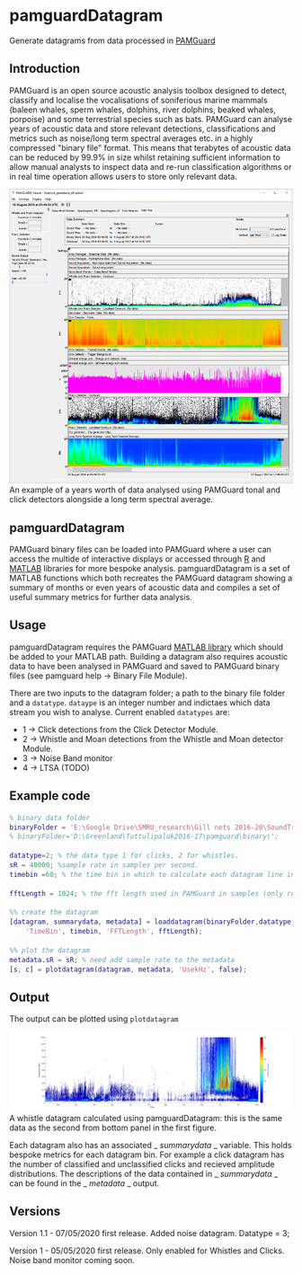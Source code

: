 # pamguardDatagram

Generate datagrams from data processed in [PAMGuard](https://www.pamguard.org/)

## Introduction 
PAMGuard is an open source acoustic analysis toolbox designed to detect, classify and localise the vocalisations of soniferious marine mammals (baleen whales, sperm whales, dolphins, river dolphins, beaked whales, porpoise) and some terrestrial species such as bats. PAMGuard can analyse years of acoustic data and store relevant detections, classifications and metrics such as noise/long term spectral averages etc. in a highly compressed "binary file" format. This means that terabytes of acoustic data can be reduced by 99.9% in size whilst retaining sufficient information to allow manual analysts to inspect data and re-run classification algorithms or in real time operation allows users to store only relevant data. 

<center><img src="resources/pgdatagram_example.png" width="1024"></center>
An example of a years worth of data analysed using PAMGuard tonal and click detectors alongside a long term spectral average. 

## pamguardDatagram
PAMGuard binary files can be loaded into PAMGuard where a user can access the multide of interactive displays or accessed through [R](https://github.com/TaikiSan21/PamBinaries) and [MATLAB](https://sourceforge.net/projects/pamguard/files/Matlab/) libraries for more bespoke analysis. pamguardDatagram is a set of MATLAB functions which both recreates the PAMGuard datagram showing a summary of months or even years of acoustic data and compiles a set of useful summary metrics for further data analysis. 

## Usage
pamguardDatagram requires the PAMGuard [MATLAB library](https://sourceforge.net/projects/pamguard/files/Matlab/) which should be added to your MATLAB path. Building a datagram also requires acoustic data to have been analysed in PAMGuard and saved to PAMGuard binary files (see pamguard help -> Binary File Module). 

There are two inputs to the datagram folder; a path to the binary file folder and a ```datatype```. ```dataype``` is an integer number and indictaes which data stream you wish to analyse. Current enabled ```datatypes``` are:

- 1 -> Click detections from the Click Detector Module.
- 2 -> Whistle and Moan detections from the Whistle and Moan detector Module. 
- 3 -> Noise Band monitor
- 4 -> LTSA (TODO)

## Example code 

```Matlab
% binary data folder
binaryFolder = 'E:\Google Drive\SMRU_research\Gill nets 2016-20\SoundTrap_4c\20191114_Cornwall_AK627_H3\67170312\Binary\';
% binaryFolder='D:\Greenland\Tuttulipaluk2016-17\pamguard\binary\'; 

datatype=2; % the data type 1 for clicks, 2 for whistles. 
sR = 48000; %sample rate in samples per second. 
timebin =60; % the time bin in which to calculate each datagram line in seconds. 

fftLength = 1024; % the fft length used in PAMGuard in samples (only required for whistles)

%% create the datagram
[datagram, summarydata, metadata] = loaddatagram(binaryFolder,datatype,...
    'TimeBin', timebin, 'FFTLength', fftLength);

%% plot the datagram
metadata.sR = sR; % need add sample rate to the metadata
[s, c] = plotdatagram(datagram, metadata, 'UsekHz', false); 
```

## Output
The output can be plotted using ```plotdatagram```

<center><img src="resources/pgdatagram_example2.png" width="1024"></center>
A whistle datagram calculated using pamguardDatagram: this is the same data as the second from bottom panel in the first figure. 

Each datagram also has an associated _ _summarydata_ _ variable. This holds bespoke metrics for each datagram bin. For example a click datagram has the number of classified and unclassified clicks and recieved amplitude distributions. The descriptions of the data contained in _ _summarydata_ _ can be found in the _ _metadata_ _ output. 

## Versions
Version 1.1 - 07/05/2020 first release. Added noise datagram. Datatype = 3; 

Version 1 - 05/05/2020 first release. Only enabled for Whistles and Clicks. Noise band monitor coming soon. 

